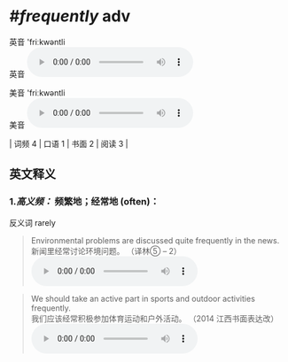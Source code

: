 # ***\#frequently*** adv
英音 'friːkwəntli  
英音
<audio src="./media/frequently-B.aac" controls="controls"></audio>

美音 'friːkwəntli  
美音
<audio src="./media/frequently.aac" controls="controls"></audio>



| 词频 4 | 口语 1 | 书面 2 | 阅读 3 |  

英文释义
---
### 1.*高义频：* **频繁地；经常地 (often)：**  
反义词 rarely 

 > Environmental problems are discussed quite frequently in the news.  
 > 新闻里经常讨论环境问题。  （译林⑤ – 2）  
<audio src="./media/frequently-1.aac" controls="controls"></audio>

 > We should take an active part in sports and outdoor activities frequently.  
 > 我们应该经常积极参加体育运动和户外活动。  （2014 江西书面表达改）  
<audio src="./media/We should take an active part in sports and outdoor_AAC.aac" controls="controls"></audio>


